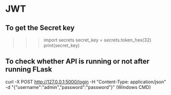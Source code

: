 # JWT
## To get the Secret key 
>>>import secrets
>>>secret_key = secrets.token_hex(32)
>>>print(secret_key)

## To check whether API is running or not after running FLask
curl -X POST http://127.0.0.1:5000/login -H "Content-Type: application/json" -d "{\"username\":\"admin\",\"password\":\"password\"}" (Windows CMD)
